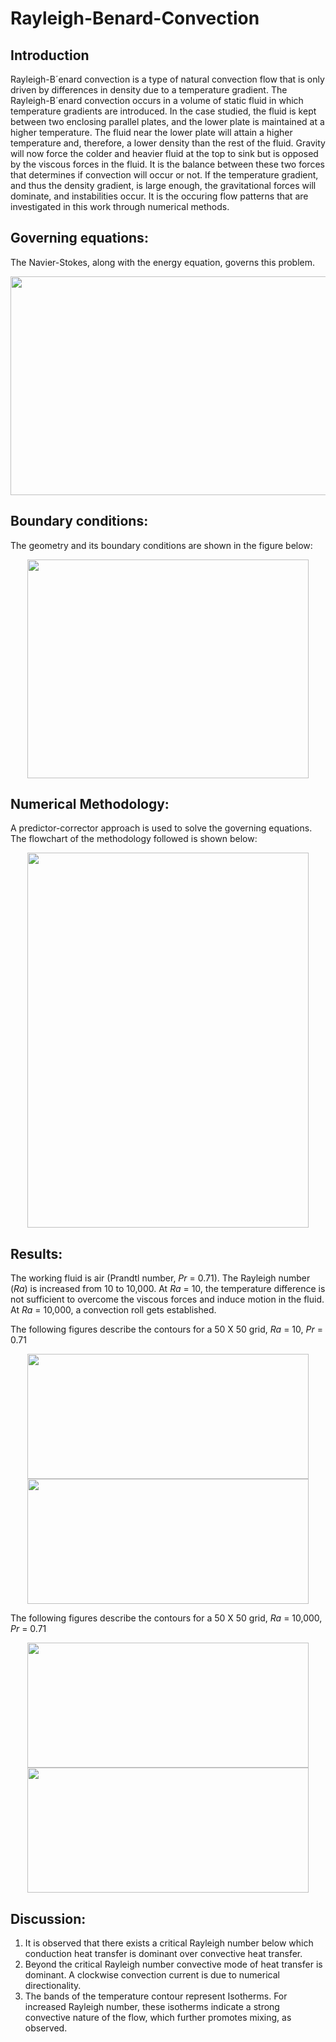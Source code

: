# Rayleigh-Benard-Convection
## Introduction
Rayleigh-B´enard convection is a type of natural convection flow that is only driven by differences in density due to a temperature gradient. The Rayleigh-B´enard convection occurs in a volume of static fluid in which temperature gradients are introduced. In the case studied, the fluid is kept between two enclosing
parallel plates, and the lower plate is maintained at a higher temperature. The fluid near the lower plate will attain a higher temperature and, therefore, a lower density than the rest of the fluid. Gravity will now force the colder and heavier fluid at the top to sink but is opposed by the viscous forces in the fluid. It is the balance between these two forces that determines if convection will occur or not. If the temperature gradient, and thus the density gradient, is large enough, the gravitational forces will dominate, and instabilities occur. It is the occuring flow patterns that are investigated in this work through numerical methods.

## Governing equations:
The Navier-Stokes, along with the energy equation, governs this problem. 
<div align = "center">
<img src = "https://github.com/bvrsr3/Computational-Fluid-Dynamics/assets/137035712/7b4395ad-a990-4996-b145-ce9af7677788" width = "550" height = "350">
</div>

## Boundary conditions:
The geometry and its boundary conditions are shown in the figure below:
<div align = "center">
<img src = "https://github.com/bvrsr3/Computational-Fluid-Dynamics/assets/137035712/805d9dac-be8e-455b-8ac6-be2aee78478d" width = "450" height = "350">
</div>

## Numerical Methodology:
A predictor-corrector approach is used to solve the governing equations. The flowchart of the methodology followed is shown below:
<div align = "center">
<img src = "https://github.com/bvrsr3/Computational-Fluid-Dynamics/assets/137035712/68be7cc8-ebd9-4d91-b804-1ab887d91dde" width = "450" height = "600">
</div>

## Results:
The working fluid is air (Prandtl number, $Pr$ = 0.71). The Rayleigh number $(Ra)$ is increased from 10 to 10,000. At $Ra$ = 10, the temperature difference is not sufficient to overcome the viscous forces and induce motion in the fluid. At $Ra$ = 10,000, a convection roll gets established.

The following figures describe the contours for a 50 X 50 grid, $Ra$ = 10, $Pr$ = 0.71
<div align = "center">
<img src = "https://github.com/bvrsr3/Computational-Fluid-Dynamics/assets/137035712/09d47fa1-7f62-4381-b7f8-4627812fd8f6" width = "450" height = "200">  <img src = "https://github.com/bvrsr3/Computational-Fluid-Dynamics/assets/137035712/354890e9-e265-42ae-8ad4-f6e60d022cfc" width = "450" height = "200">
</div>

The following figures describe the contours for a 50 X 50 grid, $Ra$ = 10,000, $Pr$ = 0.71
<div align = "center">
<img src = "https://github.com/bvrsr3/Computational-Fluid-Dynamics/assets/137035712/11f15254-fa56-4087-a162-6c6d8eddf54e" width = "450" height = "200">  <img src = "https://github.com/bvrsr3/Computational-Fluid-Dynamics/assets/137035712/50604856-1e68-48f5-a2c3-76362f841d09" width = "450" height = "200">
</div>

## Discussion:
1. It is observed that there exists a critical Rayleigh number below which conduction heat transfer is dominant over convective heat transfer.
2. Beyond the critical Rayleigh number convective mode of heat transfer is dominant. A clockwise convection current is due to numerical directionality.
3. The bands of the temperature contour represent Isotherms. For increased Rayleigh number, these isotherms indicate a strong convective nature of the flow, which further promotes mixing, as observed.

